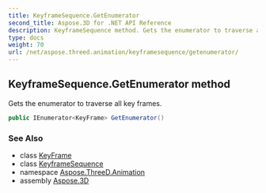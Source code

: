 ```yaml
---
title: KeyframeSequence.GetEnumerator
second_title: Aspose.3D for .NET API Reference
description: KeyframeSequence method. Gets the enumerator to traverse all key frames
type: docs
weight: 70
url: /net/aspose.threed.animation/keyframesequence/getenumerator/
---
```

## KeyframeSequence.GetEnumerator method

Gets the enumerator to traverse all key frames.

```csharp
public IEnumerator<KeyFrame> GetEnumerator()
```

### See Also

* class [KeyFrame](../../keyframe/)
* class [KeyframeSequence](../)
* namespace [Aspose.ThreeD.Animation](../../keyframesequence/)
* assembly [Aspose.3D](../../../)


